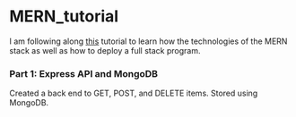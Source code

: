 # MERN_tutorial

I am following along [this](https://www.youtube.com/watch?v=PBTYxXADG_k&list=PLillGF-RfqbbiTGgA77tGO426V3hRF9iE&index=2&ab_channel=TraversyMedia) tutorial to learn how the technologies of the MERN stack as well as how to deploy a full stack program.


### Part 1: Express API and MongoDB
Created a back end to GET, POST, and DELETE items. Stored using MongoDB.
